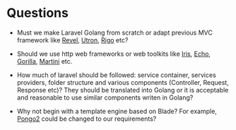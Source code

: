 # Questions

- Must we make Laravel Golang from scratch or adapt previous MVC framework like [Revel](https://github.com/revel/revel), [Utron](https://github.com/gernest/utron), [Rigo](https://github.com/micln/higo) etc?

- Should we use http web frameworks or web toolkits like [Iris](https://github.com/kataras/iris), [Echo](https://echo.labstack.com/), [Gorilla](https://github.com/gorilla), [Martini](https://github.com/go-martini/martini) etc.

- How much of laravel should be followed: service container, services providers, folder structure and various components (Controller, Request, Response etc)? They should be translated into Golang or it is acceptable and reasonable to use similar components writen in Golang?

- Why not begin with a template engine based on Blade? For example, [Pongo2](https://github.com/flosch/pongo2) could be changed to our requirements?  
